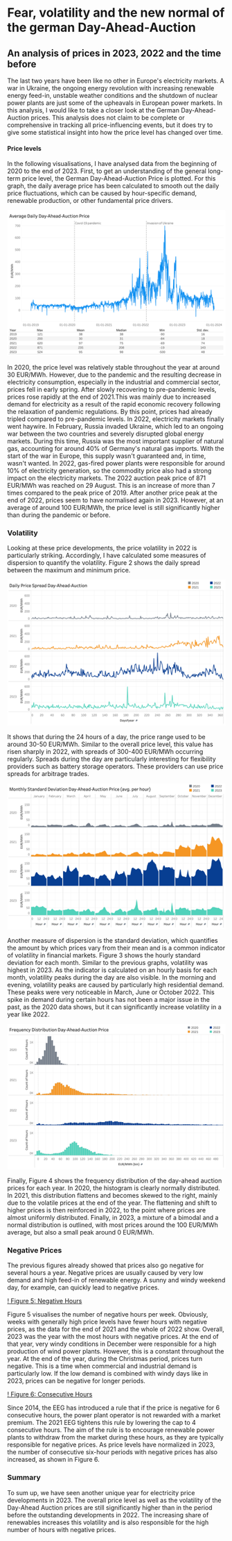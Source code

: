 
# Fear, volatility and the new normal of the german Day-Ahead-Auction
## An analysis of prices in 2023, 2022 and the time before

The last two years have been like no other in Europe's electricity markets. A war in Ukraine, the ongoing energy revolution with increasing renewable energy feed-in, unstable weather conditions and the shutdown of nuclear power plants are just some of the upheavals in European power markets. In this analysis, I would like to take a closer look at the German Day-Ahead-Auction prices. This analysis does not claim to be complete or comprehensive in tracking all price-influencing events, but it does try to give some statistical insight into how the price level has changed over time.

#### Price levels

In the following visualisations, I have analysed data from the beginning of 2020 to the end of 2023. First, to get an understanding of the general long-term price level, the German Day-Ahead-Auction Price is plotted. For this graph, the daily average price has been calculated to smooth out the daily price fluctuations, which can be caused by hour-specific demand, renewable production, or other fundamental price drivers.

![Figure 1: Price Levels](https://github.com/marlonmei/DayAhead/blob/main/images/image1_price_over_time.png)

In 2020, the price level was relatively stable throughout the year at around 30 EUR/MWh. However, due to the pandemic and the resulting decrease in electricity consumption, especially in the industrial and commercial sector, prices fell in early spring. After slowly recovering to pre-pandemic levels, prices rose rapidly at the end of 2021.This was mainly due to increased demand for electricity as a result of the rapid economic recovery following the relaxation of pandemic regulations. 
By this point, prices had already tripled compared to pre-pandemic levels. In 2022, electricity markets finally went haywire. In February, Russia invaded Ukraine, which led to an ongoing war between the two countries and severely disrupted global energy markets. During this time, Russia was the most important supplier of natural gas, accounting for around 40% of Germany's natural gas imports. With the start of the war in Europe, this supply wasn't guaranteed and, in time, wasn't wanted. In 2022, gas-fired power plants were responsible for around 10% of electricity generation, so the commodity price also had a strong impact on the electricity markets. The 2022 auction peak price of 871 EUR/MWh was reached on 29 August. This is an increase of more than 7 times compared to the peak price of 2019.
After another price peak at the end of 2022, prices seem to have normalised again in 2023. However, at an average of around 100 EUR/MWh, the price level is still significantly higher than during the pandemic or before.

### Volatility

Looking at these price developments, the price volatility in 2022 is particularly striking. Accordingly, I have calculated some measures of dispersion to quantify the volatility. Figure 2 shows the daily spread between the maximum and minimum price.

![Figure 2: Price Spreads](https://github.com/marlonmei/DayAhead/blob/main/images/image2_price_spread.png)

It shows that during the 24 hours of a day, the price range used to be around 30-50 EUR/MWh. Similar to the overall price level, this value has risen sharply in 2022, with spreads of 300-400 EUR/MWh occurring regularly. Spreads during the day are particularly interesting for flexibility providers such as battery storage operators. These providers can use price spreads for arbitrage trades.

![Figure 3: Standard Deviation](https://github.com/marlonmei/DayAhead/blob/main/images/image3_standard_deviation.png)

Another measure of dispersion is the standard deviation, which quantifies the amount by which prices vary from their mean and is a common indicator of volatility in financial markets. Figure 3 shows the hourly standard deviation for each month. Similar to the previous graphs, volatility was highest in 2023. As the indicator is calculated on an hourly basis for each month, volatility peaks during the day are also visible. In the morning and evening, volatility peaks are caused by particularly high residential demand. These peaks were very noticeable in March, June or October 2022. This spike in demand during certain hours has not been a major issue in the past, as the 2020 data shows, but it can significantly increase volatility in a year like 2022.

![Figure 4: Frequency Distribution](https://github.com/marlonmei/DayAhead/blob/main/images/image4_frequency_distribution.png)

Finally, Figure 4 shows the frequency distribution of the day-ahead auction prices for each year. In 2020, the histogram is clearly normally distributed. In 2021, this distribution flattens and becomes skewed to the right, mainly due to the volatile prices at the end of the year. The flattening and shift to higher prices is then reinforced in 2022, to the point where prices are almost uniformly distributed. Finally, in 2023, a mixture of a bimodal and a normal distribution is outlined, with most prices around the 100 EUR/MWh average, but also a small peak around 0 EUR/MWh.

### Negative Prices

The previous figures already showed that prices also go negative for several hours a year. Negative prices are usually caused by very low demand and high feed-in of renewable energy. A sunny and windy weekend day, for example, can quickly lead to negative prices.

[! Figure 5: Negative Hours](https://github.com/marlonmei/DayAhead/blob/main/images/image5_negative_hours.png)

Figure 5 visualises the number of negative hours per week. Obviously, weeks with generally high price levels have fewer hours with negative prices, as the data for the end of 2021 and the whole of 2022 show. Overall, 2023 was the year with the most hours with negative prices. At the end of that year, very windy conditions in December were responsible for a high production of wind power plants. However, this is a constant throughout the year. At the end of the year, during the Christmas period, prices turn negative. This is a time when commercial and industrial demand is particularly low. If the low demand is combined with windy days like in 2023, prices can be negative for longer periods.

[! Figure 6: Consecutive Hours](https://github.com/marlonmei/DayAhead/blob/main/images/image6_consecutive_negative_hours.png)

Since 2014, the EEG has introduced a rule that if the price is negative for 6 consecutive hours, the power plant operator is not rewarded with a market premium. The 2021 EEG tightens this rule by lowering the cap to 4 consecutive hours. The aim of the rule is to encourage renewable power plants to withdraw from the market during these hours, as they are typically responsible for negative prices. As price levels have normalized in 2023, the number of consecutive six-hour periods with negative prices has also increased, as shown in Figure 6.

### Summary

To sum up, we have seen another unique year for electricity price developments in 2023. The overall price level as well as the volatility of the Day-Ahead Auction prices are still significantly higher than in the period before the outstanding developments in 2022. The increasing share of renewables increases this volatility and is also responsible for the high number of hours with negative prices.

